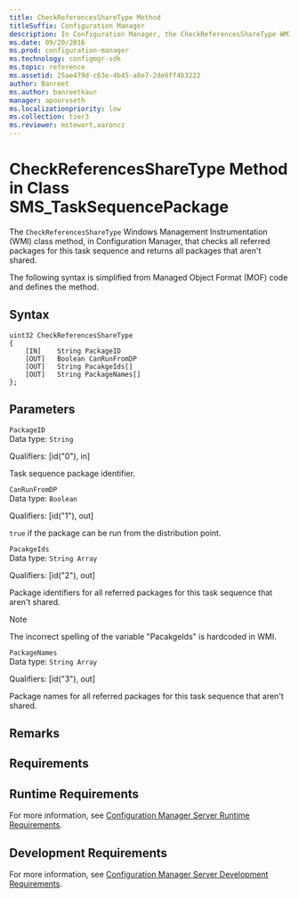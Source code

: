 ```yaml
---
title: CheckReferencesShareType Method
titleSuffix: Configuration Manager
description: In Configuration Manager, the CheckReferencesShareType WMI class method checks all referred packages for this task sequence and returns all packages that aren't shared.
ms.date: 09/20/2016
ms.prod: configuration-manager
ms.technology: configmgr-sdk
ms.topic: reference
ms.assetid: 25ae479d-c63e-4b45-a8e7-2de6ff4b3222
author: Banreet
ms.author: banreetkaur
manager: apoorvseth
ms.localizationpriority: low
ms.collection: tier3
ms.reviewer: mstewart,aaroncz 
---
```

# CheckReferencesShareType Method in Class SMS_TaskSequencePackage
The `CheckReferencesShareType` Windows Management Instrumentation (WMI) class method, in Configuration Manager, that checks all referred packages for this task sequence and returns all packages that aren't shared.  

 The following syntax is simplified from Managed Object Format (MOF) code and defines the method.  

## Syntax  

```  
uint32 CheckReferencesShareType   
{  
    [IN]    String PackageID  
    [OUT]   Boolean CanRunFromDP  
    [OUT]   String PacakgeIds[]  
    [OUT]   String PackageNames[]  
};  
```  

## Parameters  
 `PackageID`  
 Data type: `String`  

 Qualifiers: [id("0"), in]  

 Task sequence package identifier.  

 `CanRunFromDP`  
 Data type: `Boolean`  

 Qualifiers: [id("1"), out]  

 `true` if the package can be run from the distribution point.  

 `PacakgeIds`  
 Data type: `String Array`  

 Qualifiers: [id("2"), out]  

 Package identifiers for all referred packages for this task sequence that aren't shared.  

> [!NOTE]
>  The incorrect spelling of the variable "PacakgeIds" is hardcoded in WMI.  

 `PackageNames`  
 Data type: `String Array`  

 Qualifiers: [id("3"), out]  

 Package names for all referred packages for this task sequence that aren't shared.  

## Remarks  

## Requirements  

## Runtime Requirements  
 For more information, see [Configuration Manager Server Runtime Requirements](../../../develop/core/reqs/server-runtime-requirements.md).  

## Development Requirements  
 For more information, see [Configuration Manager Server Development Requirements](../../../develop/core/reqs/server-development-requirements.md).
